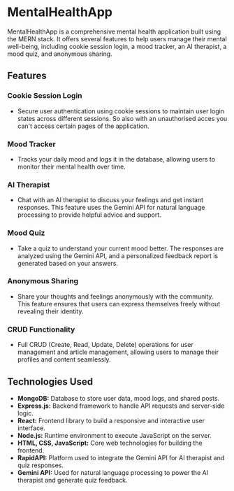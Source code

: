 # MentalHealthApp

MentalHealthApp is a comprehensive mental health application built using the MERN stack. It offers several features to help users manage their mental well-being, including cookie session login, a mood tracker, an AI therapist, a mood quiz, and anonymous sharing.

## Features

### Cookie Session Login

- Secure user authentication using cookie sessions to maintain user login states across different sessions. So also with an unauthorised acces you can't access certain pages of the application.

### Mood Tracker

- Tracks your daily mood and logs it in the database, allowing users to monitor their mental health over time.

### AI Therapist

- Chat with an AI therapist to discuss your feelings and get instant responses. This feature uses the Gemini API for natural language processing to provide helpful advice and support.

### Mood Quiz

- Take a quiz to understand your current mood better. The responses are analyzed using the Gemini API, and a personalized feedback report is generated based on your answers.

### Anonymous Sharing

- Share your thoughts and feelings anonymously with the community. This feature ensures that users can express themselves freely without revealing their identity.

### CRUD Functionality

- Full CRUD (Create, Read, Update, Delete) operations for user management and article management, allowing users to manage their profiles and content seamlessly.

## Technologies Used

- **MongoDB:** Database to store user data, mood logs, and shared posts.
- **Express.js:** Backend framework to handle API requests and server-side logic.
- **React:** Frontend library to build a responsive and interactive user interface.
- **Node.js:** Runtime environment to execute JavaScript on the server.
- **HTML, CSS, JavaScript:** Core web technologies for building the frontend.
- **RapidAPI:** Platform used to integrate the Gemini API for AI therapist and quiz responses.
- **Gemini API:** Used for natural language processing to power the AI therapist and generate quiz feedback.
